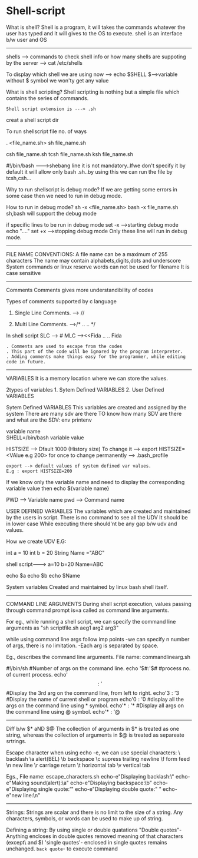 # Shell-script
What is shell?
	Shell is a program, it will takes the commands whatever the user has typed and it will gives to the OS to execute.
	shell is an interface b/w user and OS
 
--------------------------------------------------------------------------------------------------------------
shells --> commands
to check shell info or how many shells are suppoting by the server --> cat /etc/shells

To display which shell we are using now
	--> echo $SHELL 
		$-->variable 
	without $ symbol we won'ty get any value 
	
What is shell scripting?
	Shell scripting is nothing but a simple file which contains the series of commands.
	
	Shell script extension is ---> .sh 

creat a shell script dir

To run shellscript file no. of ways

. <file_name.sh>
sh file_name.sh

csh file_name.sh
tcsh file_name.sh
ksh file_name.sh

#!/bin/bash   --->shebang line
	it is not mandatory..Ifwe don't specify it by default it will allow only bash .sh..by using this we can run the file by tcsh,csh...
	
Why to run shellscript is debug mode?
	If we are getting some errors in some case then we need to run in debug mode. 
	
How to run in debug mode?
	sh -x <file_name.sh>
	bash -x file_name.sh
sh,bash will support the debug mode 

if specific lines to be run in debug mode
set -x						-->starting debug mode
echo "...."
set +x						-->stopping debug mode
Only these line will run in debug mode.

---------------------------------------------------------------------------------------------------------------------------------
FILE NAME CONVENTIONS:
	A file name can be a maximum of 255 characters
	The name may contain alphabets,digits,dots and underscore
	System commands or linux reserve words can not be used for filename
	It is case sensitive

----------------------------------------------------------------------------------------------------------------------------------
Comments
	Comments gives more understandibility of codes

Types of comments supported by c language
1. Single Line Comments. --> //
       
2. Multi Line Comments. -->/*
	                    ..
   	                    ..
                           */
							
In shell script 
SLC --> #
MLC --><<Fida
	..
	..
	Fida
		
	. Comments are used to escape from the codes
	. This part of the code will be ignored by the program interpreter.
	. Adding comments make things easy for the programmer, while editing code in future.

---------------------------------------------------------------------------------------------------------------------	
VARIABLES
	It is a memory location where we can store the values.

2types of variables
	1. Sytem Defined VARIABLES
	2. User Defined VARIABLES
	
Sytem Defined VARIABLES
	This variables are created and assigned by the system
	There are many sdv are there
TO know how many SDV are there and what are the SDV:
	env
	printenv

 			
variable name			
SHELL=/bin/bash
	   variable value
		
HISTSIZE --> Dfault 1000 (History size)
To change it --> export HISTSIZE=<VAlue e.g 200> for once
to change permanently --> .bash_profile

	export --> default values of system defined var values.
	E.g : export HISTSIZE=200

If we know only the variable name and need to display the corresponding variable value then
		echo ${variable name}

PWD	--> Variable name 
pwd --> Command name

USER DEFINED VARIABLES
	The variables which are created and maintained by the users in script.
	There is no command to see all the UDV
	It should be in lower case
	While executing there should'nt be any gap b/w udv and values.

How we create UDV
E.G:

int a = 10
int b = 20
String Name ="ABC"

shell script--->
a=10
b=20
Name=ABC

echo $a
echo $b
echo $Name

System variables
	Created and maintained by linux bash shell itself.
 
 ----------------------------------------------------------------------------------------------------------------------------
 COMMAND LINE ARGUMENTS
	During shell script execution, values passing  through command prompt is=a called as command line 
arguments.

For eg., while running a shell script, we can specify the command line arguments as 
"sh scriptfile.sh aeg1 arg2 arg3"
 
while using command line args follow imp points
	-we can specify n number of args, there is no limitation.
	-Each arg is separated by space.

Eg., describes the command line arguments.
File name: commandlinearg.sh

#!/bin/sh
#Number of args on the command line.
echo '$#:'$#
#process no. of current process.
echo'$$:'$$
#Display the 3rd arg on the command line, from left to right.
echo'$3:'$3
#Display the name of current shell or program
echo'$0:'$0
#display all the args on the command line using * symbol.
echo'$*:'$*
#Display all args on the command line using @ symbol.
echo'$*:'$@

-------------------------------------------------------------------------------------------------------------------------------------
Diff b/w $* aND $@
	The collection of arguments in $* is treated as one string, whereas the 
collection of arguments in $@ is treated as separeate srtrings.

Escape character
	when using echo -e, we can use special characters:
	\\	backlash
	\a	alert(BEL)
	\b	backspace
	\c	supress trailing newline
	\f	form feed
	\n	new line
	\r	carriage return
	\t	horizontal tab
	\v	vertical tab

Egs.,
	File name: escape_characters.sh
	echo-e"Displaying backlash:\\"
	echo-e"Making sound(alert):\a"
	echo-e"Displaying backspace:\b"
	echo-e"Displaying single quote:\'"
	echo-e"Displaying double quote:\" "
	echo-e"new line:\n"

----------------------------------------------------------------------------------------------------------------------
Strings:
	Strings are scalar and there is no limit to the size of a string.
      Any characters, symbols, or words can be used to make up of string.

Defining a string:
By using single or double quatations 
"Double quotes"-Anything encloses in double quotes removed meaning of that characters (except\ and $)
'single quotes'- enclosed in single quotes remains unchanged.
`back quote`- to execute command
